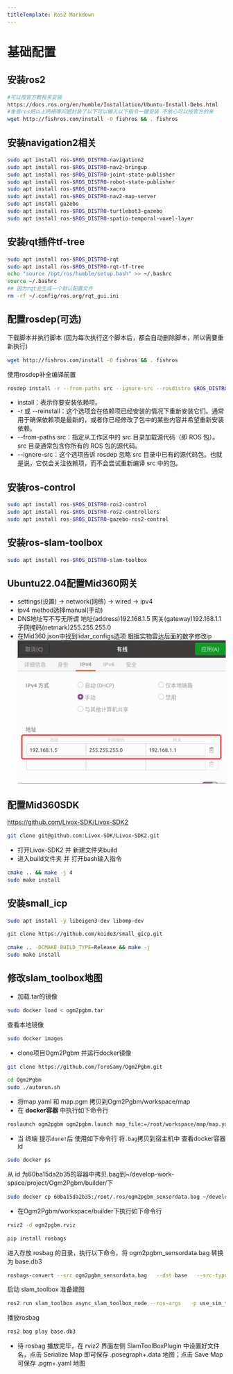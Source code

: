 ```yaml
---
titleTemplate: Ros2 Markdown
---
```

# 基础配置

## 安装ros2
```bash
#可以按官方教程来安装
https://docs.ros.org/en/humble/Installation/Ubuntu-Install-Debs.html
#鱼香ros把以上网络等问题封装了以下可以输入以下指令一键安装 不放心可以按官方的来
wget http://fishros.com/install -O fishros && . fishros
```
## 安装navigation2相关
```bash
sudo apt install ros-$ROS_DISTRO-navigation2
sudo apt install ros-$ROS_DISTRO-nav2-bringup
sudo apt install ros-$ROS_DISTRO-joint-state-publisher
sudo apt install ros-$ROS_DISTRO-robot-state-publisher
sudo apt install ros-$ROS_DISTRO-xacro
sudo apt install ros-$ROS_DISTRO-nav2-map-server
sudo apt install gazebo
sudo apt install ros-$ROS_DISTRO-turtlebot3-gazebo
sudo apt install ros-$ROS_DISTRO-spatio-temporal-voxel-layer
```
## 安装rqt插件tf-tree
```bash
sudo apt install ros-$ROS_DISTRO-rqt
sudo apt install ros-$ROS_DISTRO-rqt-tf-tree
echo "source /opt/ros/humble/setup.bash" >> ~/.bashrc
source ~/.bashrc
## 因为rqt会生成一个默认配置文件
rm -rf ~/.config/ros.org/rqt_gui.ini
```
## 配置rosdep(可选)

下载脚本并执行脚本 (因为每次执行这个脚本后，都会自动删除脚本，所以需要重新执行)
```bash
wget http://fishros.com/install -O fishros && . fishros
```

使用rosdep补全编译前置
```bash
rosdep install -r --from-paths src --ignore-src --rosdistro $ROS_DISTRO -y
```
- install：表示你要安装依赖项。
- -r 或 --reinstall：这个选项会在依赖项已经安装的情况下重新安装它们。通常用于确保依赖项是最新的，或者你已经修改了包中的某些内容并希望重新安装依赖。
- --from-paths src：指定从工作区中的 src 目录加载源代码（即 ROS 包）。src 目录通常包含你所有的 ROS 包的源代码。
- --ignore-src：这个选项告诉 rosdep 忽略 src 目录中已有的源代码包。也就是说，它仅会关注依赖项，而不会尝试重新编译 src 中的包。

## 安装ros-control
```bash
sudo apt install ros-$ROS_DISTRO-ros2-control
sudo apt install ros-$ROS_DISTRO-ros2-controllers
sudo apt install ros-$ROS_DISTRO-gazebo-ros2-control
```

## 安装ros-slam-toolbox
```bash
sudo apt install ros-$ROS_DISTRO-slam-toolbox
```


## Ubuntu22.04配置Mid360网关
- settings(设置) -> network(网络) -> wired -> ipv4
- ipv4 method选择manual(手动)
- DNS地址写不写无所谓 地址(address)192.168.1.5 网关(gateway)192.168.1.1 子网掩码(netmark)255.255.255.0
- 在Mid360.json中找到lidar_configs选项 根据实物雷达后面的数字修改ip
![alt text](mid360-network-door.png)

## 配置Mid360SDK
https://github.com/Livox-SDK/Livox-SDK2
```bash
git clone git@github.com:Livox-SDK/Livox-SDK2.git
```
- 打开Livox-SDK2 并 新建文件夹build
- 进入build文件夹 并 打开bash输入指令
```bash
cmake .. && make -j 4
sudo make install
```

## 安装small_icp
```bash
sudo apt install -y libeigen3-dev libomp-dev
```
```bash
git clone https://github.com/koide3/small_gicp.git
```
```bash
cmake .. -DCMAKE_BUILD_TYPE=Release && make -j
sudo make install
```

## 修改slam_toolbox地图
- 加载.tar的镜像
```bash
sudo docker load < ogm2pgbm.tar
```
查看本地镜像
```bash
sudo docker images
```
- clone项目Ogm2Pgbm 并运行docker镜像
```bash
git clone https://github.com/ToroSamy/Ogm2Pgbm.git
```
```bash
cd Ogm2Pgbm
sudo ./autorun.sh
```
- 将map.yaml 和 map.pgm 拷贝到Ogm2Pgbm/workspace/map
- 在 **docker容器** 中执行如下命令行
```bash
roslaunch ogm2pgbm ogm2pgbm.launch map_file:=/root/workspace/map/map.yaml record:=true
```

- 当 终端 提示`done!`后 使用如下命令行 将`.bag`拷贝到宿主机中
查看docker容器id
```bash
sudo docker ps
```
从 id 为60ba15da2b35的容器中拷贝.bag到~/develop-work-space/project/Ogm2Pgbm/builder/下
```bash
sudo docker cp 60ba15da2b35:/root/.ros/ogm2pgbm_sensordata.bag ~/develop-work-space/project/Ogm2Pgbm/builder/
```
- 在Ogm2Pgbm/workspace/builder下执行如下命令行
```bash
rviz2 -d ogm2pgbm.rviz
```
```bash
pip install rosbags
```
进入存放 rosbag 的目录，执行以下命令，将 ogm2pgbm_sensordata.bag 转换为 base.db3 
```bash
rosbags-convert --src ogm2pgbm_sensordata.bag   --dst base   --src-typestore empty   --dst-typestore ros2_humble   --exclude-topic /rosout /robot/map /rosout_agg
```
启动 slam_toolbox 准备建图
```bash
ros2 run slam_toolbox async_slam_toolbox_node --ros-args   -p use_sim_time:=True   -p odom_frame:=robot_odom   -p base_frame:=robot_base_link   -p map_frame:=robot_map   -p do_loop_closing:=False   -p max_laser_range:=10.0
```
播放rosbag
```bash
ros2 bag play base.db3
```
- 待 rosbag 播放完毕，在 rviz2 界面左侧 SlamToolBoxPlugin 中设置好文件名，点击 Serialize Map 即可保存 .posegraph+.data 地图；点击 Save Map 可保存 .pgm+.yaml 地图